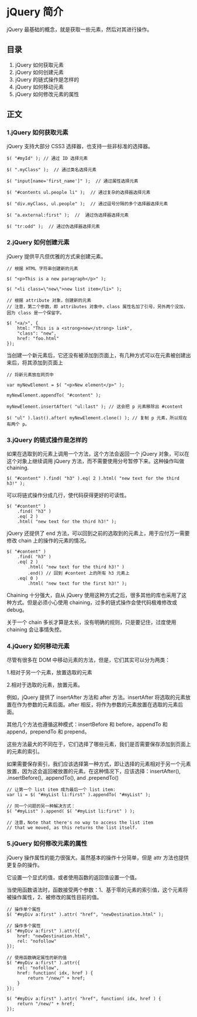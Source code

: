 # jQuery 简介

jQuery 最基础的概念，就是获取一些元素，然后对其进行操作。

## 目录
1. jQuery 如何获取元素
2. jQuery 如何创建元素
3. jQuery 的链式操作是怎样的
4. jQuery 如何移动元素
5. jQuery 如何修改元素的属性

## 正文

### 1.jQuery 如何获取元素

jQuery 支持大部分 CSS3 选择器，也支持一些非标准的选择器。
```
$( "#myId" ); // 通过 ID 选择元素

$( ".myClass" );  // 通过类名选择元素

$( "input[name='first_name']" );  // 通过属性选择元素

$( "#contents ul.people li" );  // 通过复杂的选择器选择元素

$( "div.myClass, ul.people" );  // 通过逗号分隔的多个选择器选择元素

$( "a.external:first" );  //  通过伪选择器选择元素

$( "tr:odd" );  // 通过伪选择器选择元素
```
### 2.jQuery 如何创建元素

jQuery 提供平凡但优雅的方式来创建元素。
```
// 根据 HTML 字符串创建新的元素

$( "<p>This is a new paragraph</p>" );

$( "<li class=\"new\">new list item</li>" );

// 根据 attribute 对象，创建新的元素
// 注意，第二个参数，即 attributes 对象中，class 属性名加了引号，另外两个没加，因为 class 是一个保留字。

$( "<a/>", {
    html: "This is a <strong>new</strong> link",
    "class": "new",
    href: "foo.html"
});
```

当创建一个新元素后，它还没有被添加到页面上，有几种方式可以在元素被创建出来后，将其添加到页面上
```
// 将新元素放在网页中
 
var myNewElement = $( "<p>New element</p>" );
 
myNewElement.appendTo( "#content" );
 
myNewElement.insertAfter( "ul:last" ); // 这会把 p 元素移除出 #content
 
$( "ul" ).last().after( myNewElement.clone() ); // 复制 p 元素，所以现在有两个 p。
```

### 3.jQuery 的链式操作是怎样的

如果在选取到的元素上调用一个方法，这个方法会返回一个 jQuery 对象，可以在这个对象上继续调用 jQuery 方法，而不需要使用分号暂停下来。这种操作叫做 chaining.
```
$( "#content" ).find( "h3" ).eq( 2 ).html( "new text for the third h3!" );
```

可以将链式操作分成几行，使代码获得更好的可读性。
```
$( "#content" )
    .find( "h3" )
    .eq( 2 )
    .html( "new text for the third h3!" );
```

jQuery 还提供了 end 方法，可以回到之前的选取到的元素上，用于应付万一需要修改 chain 上的操作的元素的情况。
```
$( "#content" )
    .find( "h3" )
    .eq( 2 )
        .html( "new text for the third h3!" )
        .end() // 回到 #content 上的所有 h3 元素上
    .eq( 0 )
        .html( "new text for the first h3!" );
```
Chaining 十分强大，自从 jQuery 使用这种方式之后，很多其他的库也采用了这种方式。但是必须小心使用 chaining，过多的链式操作会使代码极难修改或 debug。

关于一个 chain 多长才算是太长，没有明确的规则，只是要记住，过度使用 chaining 会让事情失控。

### 4.jQuery 如何移动元素

尽管有很多在 DOM 中移动元素的方法，但是，它们其实可以分为两类：

1.相对于另一个元素，放置选取的元素

2.相对于选取的元素，放置元素。

例如，jQuery 提供了 insertAfter 方法和 after 方法。insertAfter 将选取的元素放置在作为参数的元素后面。after 相反，将作为参数的元素放置在选取的元素后面。

其他几个方法也遵循这种模式：insertBefore 和 before，appendTo 和 append，prependTo 和 prepend。

这些方法最大的不同在于，它们选择了哪些元素，我们是否需要保存添加到页面上的元素的索引。

如果需要保存索引，我们应该选择第一种方式，即让选择的元素相对于另一个元素放置，因为这会返回被放置的元素。在这种情况下，应该选择：insertAfter(), .insertBefore(), .appendTo(), and .prependTo()

```
// 让第一个 list item 成为最后一个 list item:
var li = $( "#myList li:first" ).appendTo( "#myList" );
 
// 同一个问题的另一种解决方式：
$( "#myList" ).append( $( "#myList li:first" ) );
 
// 注意，Note that there's no way to access the list item
// that we moved, as this returns the list itself.
```

### 5.jQuery 如何修改元素的属性

jQuery 操作属性的能力很强大。虽然基本的操作十分简单，但是 attr 方法也提供更复杂的操作。

它设置一个显式的值，或者使用函数的返回值设置一个值。

当使用函数语法时，函数接受两个参数：1、基于零的元素的索引值，这个元素将被操作属性，2、被修改的属性目前的值。

```
// 操作单个属性
$( "#myDiv a:first" ).attr( "href", "newDestination.html" );

// 操作多个属性
$( "#myDiv a:first" ).attr({
    href: "newDestination.html",
    rel: "nofollow"
});

// 使用函数确定属性的新的值
$( "#myDiv a:first" ).attr({
    rel: "nofollow",
    href: function( idx, href ) {
        return "/new/" + href;
    }
});
 
$( "#myDiv a:first" ).attr( "href", function( idx, href ) {
    return "/new/" + href;
});
```
